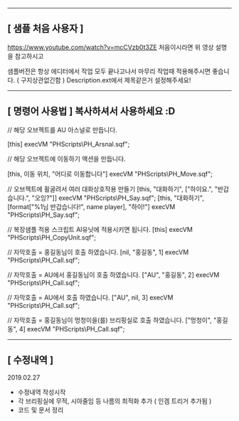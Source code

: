 ---------------------------------------------------------------
[ 샘플 처음 사용자 ]
---------------------------------------------------------------

https://www.youtube.com/watch?v=mcCVzb0t3ZE
처음이시라면 위 영상 설명을 참고하시고

샘플버전은 항상 에디터에서 작업 모두 끝나고나서
마무리 작업때 적용해주시면 좋습니다. ( 구지상관없긴함 )
Description.ext에서 제목같은거 설정해주세요!


---------------------------------------------------------------
[ 명령어 사용법 ]
 복사하셔서 사용하세요 :D
---------------------------------------------------------------
// 해당 오브젝트를 AU 아스널로 만듭니다.

 [this] execVM "PHScripts\PH_Arsnal.sqf";

// 해당 오브젝트에 이동하기 액션을 만듭니다.

 [this, 이동 위치, "어디로 이동합니다"] execVM "PHScripts\PH_Move.sqf";

// 오브젝트에 휠굴려서 여러 대화상호작용 만들기
 [this, "대화하기", ["하이요.", "반갑습니다.", "오잉?"]] execVM "PHScripts\PH_Say.sqf";
 [this, "대화하기", [format["%1님 반갑습니다!", name player], "하이!"] execVM "PHScripts\PH_Say.sqf";

// 복장샘플 적용 스크립트 AI유닛에 적용시키면 됩니다.
 [this] execVM "PHScripts\PH_CopyUnit.sqf";

// 자막호출 = 홍길동님이 호출 하였습니다.
 [nil, "홍길동", 1] execVM "PHScripts\PH_Call.sqf";

// 자막호출 = AU에서 홍길동님이 호출 하였습니다.
["AU", "홍길동", 2] execVM "PHScripts\PH_Call.sqf";

// 자막호출 = AU에서 호출 하였습니다.
["AU", nil, 3] execVM "PHScripts\PH_Call.sqf";

// 자막호출 = 홍길동님이 멍청이을(를) 브리핑실로 호출 하였습니다.
["멍청이", "홍길동", 4] execVM "PHScripts\PH_Call.sqf";


---------------------------------------------------------------
[ 수정내역 ]
---------------------------------------------------------------
2019.02.27
- 수정내역 작성시작
- 각 브리핑실에 무적, 시야줄임 등 나름의 최적화 추가 ( 인겜 트리거 추가됨 )
- 코드 및 문서 정리

